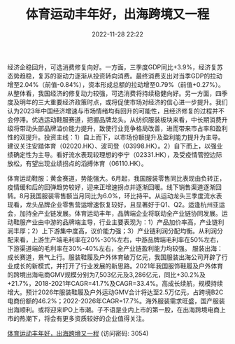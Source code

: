 ﻿---
title: 体育运动丰年好，出海跨境又一程
date: 2022-11-28 22:22
tags:
- 纺织服装行业
updated: 1970-01-01 08:00:00
---

经济企稳回升，可选消费修复向好。一方面，三季度GDP同比+3.9%，经济复苏态势趋稳，复苏的驱动力逐渐从投资转向消费。最终消费支出对当季GDP的拉动增至2.04%（前值-0.84%），资本形成总额的拉动增至0.79%（前值+0.27%）。从整体看，我国经济的修复动力较强，可选消费将持续稳健向好。另一方面，四季度及明年的三大重要经济政策时点，或将促使市场对经济的信心进一步提升。我们认为2023年中国经济增速与市场情绪均有回升的可能性，且经济修复的过程并不会停滞。优选运动鞋服赛道，把握品牌龙头。从纺织服装板块来看，中长期消费升级将带动头部品牌溢价能力提升，致使行业竞争格局改善，进而带来市占率和盈利性的双提升。投资主线：1）自上而下，以市场份额提升及盈利能力提升为主导。建议关注安踏体育（02020.HK）、波司登（03998.HK）。2）自下而上，以强业绩确定性为主导。看好流水表现较理想的李宁（02331.HK），及受疫情管控边际放松，有望出现业绩拐点的滔搏体育（06110.HK）。
<!-- more -->
体育运动鞋服：黄金赛道，势能强大。6月起，我国服装零售同比表现由负转正，疫情缓和后的回弹趋势较好，迎来正增速拐点并逐渐回暖。线下销售渠道逐渐回转。8月我国服装零售额当月同比为6.0%，环比持平。从运动龙头三季度流水表现看，龙头品牌企业零售营运增速恢复较好，且显著好于Q1、Q2。适逢杭州亚运会，加持全产业链发展。体育运动丰年，品牌端企业将联动全产业链协同发展。运动鞋服产业由中游的品牌端主导，行业主要表现为：1）产品加价率高，产业链利润丰厚；2）上下游集中度高，议价能力强；3）产业链利润分配均衡。从利润分配来看，上游生产端毛利率在20%-30%左右，中游品牌端毛利率在50%左右，下游渠道端的毛利率在30%-40%左右，全产业链盈利能力均较强。
服装出海：成长赛道，景气上行。服装鞋履及户外体育破万亿元，我国服装出海公司开辟了行业成长的新模式，并打开了行业发展的新思路。2021年我国服饰鞋履及户外体育的跨境出海电商GMV规模分别为7,503亿元及3,286亿元，同比+30.2%及+21.7%，2018-2021年CAGR=41.7%及CAGR=33.4%。高成长续航，规模持续增大。预计2026年服装鞋履及户外运动GMV合计将达至2.5万亿元，占跨境B2C电商份额的46.2%；2022-2026年CAGR=17.7%。海外服装需求旺盛，国产服装出海顺利。或将迎来IPO上市潮。子不语是业内上市的第一股，在出海跨境电商上市的热潮下，将会有更多资质较好的企业值得关注。

[体育运动丰年好，出海跨境又一程](https://url12.ctfile.com/f/3948612-735512317-036008?p=3054)
(访问密码: 3054)
